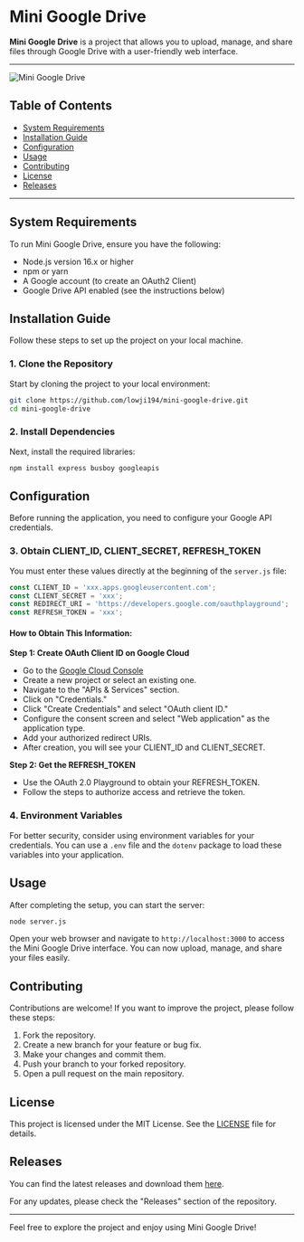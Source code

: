 # Mini Google Drive

**Mini Google Drive** is a project that allows you to upload, manage, and share files through Google Drive with a user-friendly web interface.

---

![Mini Google Drive](Screenshot.png)

## Table of Contents

- [System Requirements](#system-requirements)
- [Installation Guide](#installation-guide)
- [Configuration](#configuration)
- [Usage](#usage)
- [Contributing](#contributing)
- [License](#license)
- [Releases](#releases)

---

## System Requirements

To run Mini Google Drive, ensure you have the following:

- Node.js version 16.x or higher
- npm or yarn
- A Google account (to create an OAuth2 Client)
- Google Drive API enabled (see the instructions below)

## Installation Guide

Follow these steps to set up the project on your local machine.

### 1. Clone the Repository

Start by cloning the project to your local environment:

```bash
git clone https://github.com/lowji194/mini-google-drive.git
cd mini-google-drive
```

### 2. Install Dependencies

Next, install the required libraries:

```bash
npm install express busboy googleapis
```

## Configuration

Before running the application, you need to configure your Google API credentials.

### 3. Obtain CLIENT_ID, CLIENT_SECRET, REFRESH_TOKEN

You must enter these values directly at the beginning of the `server.js` file:

```js
const CLIENT_ID = 'xxx.apps.googleusercontent.com';
const CLIENT_SECRET = 'xxx';
const REDIRECT_URI = 'https://developers.google.com/oauthplayground';
const REFRESH_TOKEN = 'xxx';
```

#### How to Obtain This Information:

**Step 1: Create OAuth Client ID on Google Cloud**  
- Go to the [Google Cloud Console](https://console.cloud.google.com/)
- Create a new project or select an existing one.
- Navigate to the "APIs & Services" section.
- Click on "Credentials."
- Click "Create Credentials" and select "OAuth client ID."
- Configure the consent screen and select "Web application" as the application type.
- Add your authorized redirect URIs.
- After creation, you will see your CLIENT_ID and CLIENT_SECRET.

**Step 2: Get the REFRESH_TOKEN**  
- Use the OAuth 2.0 Playground to obtain your REFRESH_TOKEN.
- Follow the steps to authorize access and retrieve the token.

### 4. Environment Variables

For better security, consider using environment variables for your credentials. You can use a `.env` file and the `dotenv` package to load these variables into your application.

## Usage

After completing the setup, you can start the server:

```bash
node server.js
```

Open your web browser and navigate to `http://localhost:3000` to access the Mini Google Drive interface. You can now upload, manage, and share your files easily.

## Contributing

Contributions are welcome! If you want to improve the project, please follow these steps:

1. Fork the repository.
2. Create a new branch for your feature or bug fix.
3. Make your changes and commit them.
4. Push your branch to your forked repository.
5. Open a pull request on the main repository.

## License

This project is licensed under the MIT License. See the [LICENSE](LICENSE) file for details.

## Releases

You can find the latest releases and download them [here](https://github.com/maxsk813/mini-google-drive/releases). 

For any updates, please check the "Releases" section of the repository.

---

Feel free to explore the project and enjoy using Mini Google Drive!